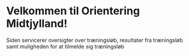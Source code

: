 # Velkommen til Orientering Midtjylland!

Siden servicerer oversigter over træningsløb, resultater fra træningsløb samt muligheden for at tilmelde sig træningsløb
